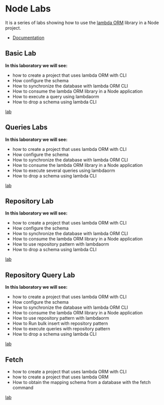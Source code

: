 # Node Labs

It is a series of labs showing how to use the [lambda ORM](https://www.npmjs.com/package/lambdaorm) library in a Node project.

- [Documentation](https://github.com/lambda-orm/lambdaorm/wiki)

## Basic Lab

**In this laboratory we will see:**

- how to create a project that uses lambda ORM with CLI
- How configure the schema
- How to synchronize the database  with lambda ORM CLI
- How to consume the lambda ORM library in a Node application
- How to execute a query using lambdaorm
- How to drop a schema using lambda CLI

[lab](https://github.com/lambda-orm/lambdaorm-labs/tree/main/labs/node/01-basic)

## Queries Labs

**In this laboratory we will see:**

- how to create a project that uses lambda ORM with CLI
- How configure the schema
- How to synchronize the database  with lambda ORM CLI
- How to consume the lambda ORM library in a Node application
- How to execute several queries using lambdaorm
- How to drop a schema using lambda CLI

[lab](https://github.com/lambda-orm/lambdaorm-labs/tree/main/labs/node/02-queries)

## Repository Lab

**In this laboratory we will see:**

- how to create a project that uses lambda ORM with CLI
- How configure the schema
- How to synchronize the database  with lambda ORM CLI
- How to consume the lambda ORM library in a Node application
- How to use repository pattern with lambdaorm
- How to drop a schema using lambda CLI

[lab](https://github.com/lambda-orm/lambdaorm-labs/tree/main/labs/node/03-repository)

## Repository Query Lab

**In this laboratory we will see:**

- how to create a project that uses lambda ORM with CLI
- How configure the schema
- How to synchronize the database  with lambda ORM CLI
- How to consume the lambda ORM library in a Node application
- How to use repository pattern with lambdaorm
- How to Run bulk insert with repository pattern
- How to execute queries with repository pattern
- How to drop a schema using lambda CLI

[lab](https://github.com/lambda-orm/lambdaorm-labs/tree/main/labs/node/04-repository-query)

## Fetch

- how to create a project that uses lambda ORM with CLI
- how to create a project that uses lambda ORM
- How to obtain the mapping schema from a database with the fetch command

[lab](https://github.com/lambda-orm/lambdaorm-labs/tree/main/labs/node/10-fetch)
